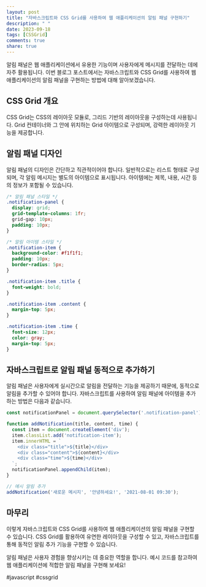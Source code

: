 ```yaml
---
layout: post
title: "자바스크립트와 CSS Grid를 사용하여 웹 애플리케이션의 알림 패널 구현하기"
description: " "
date: 2023-09-18
tags: [CSSGrid]
comments: true
share: true
---
```


알림 패널은 웹 애플리케이션에서 유용한 기능이며 사용자에게 메시지를 전달하는 데에 자주 활용됩니다. 이번 블로그 포스트에서는 자바스크립트와 CSS Grid를 사용하여 웹 애플리케이션의 알림 패널을 구현하는 방법에 대해 알아보겠습니다.

## CSS Grid 개요

CSS Grid는 CSS의 레이아웃 모듈로, 그리드 기반의 레이아웃을 구성하는데 사용됩니다. Grid 컨테이너와 그 안에 위치하는 Grid 아이템으로 구성되며, 강력한 레이아웃 기능을 제공합니다.

## 알림 패널 디자인

알림 패널의 디자인은 간단하고 직관적이어야 합니다. 일반적으로는 리스트 형태로 구성되며, 각 알림 메시지는 별도의 아이템으로 표시됩니다. 아이템에는 제목, 내용, 시간 등의 정보가 포함될 수 있습니다.

```css
/* 알림 패널 스타일 */
.notification-panel {
  display: grid;
  grid-template-columns: 1fr;
  grid-gap: 10px;
  padding: 10px;
}

/* 알림 아이템 스타일 */
.notification-item {
  background-color: #f1f1f1;
  padding: 10px;
  border-radius: 5px;
}

.notification-item .title {
  font-weight: bold;
}

.notification-item .content {
  margin-top: 5px;
}

.notification-item .time {
  font-size: 12px;
  color: gray;
  margin-top: 5px;
}
```

## 자바스크립트로 알림 패널 동적으로 추가하기

알림 패널은 사용자에게 실시간으로 알림을 전달하는 기능을 제공하기 때문에, 동적으로 알림을 추가할 수 있어야 합니다. 자바스크립트를 사용하여 알림 패널에 아이템을 추가하는 방법은 다음과 같습니다.

```javascript
const notificationPanel = document.querySelector('.notification-panel');

function addNotification(title, content, time) {
  const item = document.createElement('div');
  item.classList.add('notification-item');
  item.innerHTML = `
    <div class="title">${title}</div>
    <div class="content">${content}</div>
    <div class="time">${time}</div>
  `;
  notificationPanel.appendChild(item);
}

// 예시 알림 추가
addNotification('새로운 메시지', '안녕하세요!', '2021-08-01 09:30');
```

## 마무리

이렇게 자바스크립트와 CSS Grid를 사용하여 웹 애플리케이션의 알림 패널을 구현할 수 있습니다. CSS Grid를 활용하여 유연한 레이아웃을 구성할 수 있고, 자바스크립트를 통해 동적인 알림 추가 기능을 구현할 수 있습니다.

알림 패널은 사용자 경험을 향상시키는 데 중요한 역할을 합니다. 예시 코드를 참고하여 웹 애플리케이션에 적합한 알림 패널을 구현해 보세요!

#javascript #cssgrid